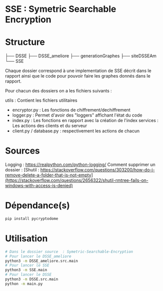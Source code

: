 # SSE : Symetric Searchable Encryption

# Structure

├── DSSE
├── DSSE_ameliore
├── generationGraphes
├── siteDSSEAm
└── SSE

Chaque dossier correspond à une implementation de SSE décrit dans le rapport ainsi que le code pour pouvoir faire les graphes donnés dans le rapport.

Pour chacun des dossiers on a les fichiers suivants : 

utils : Contient les fichiers utilitaires
- encryptor.py : Les fonctions de chiffrement/dechiffrement
- logger.py : Permet d'avoir des "loggers" affichant l'état du code
- index.py : Les fonctions en rapport avec la création de l'index
services : Les actions des clients et du serveur
- client.py / database.py : respectivement les actions de chacun 

# Sources
Logging : https://realpython.com/python-logging/
Comment supprimer un dossier : [Shutil : https://stackoverflow.com/questions/303200/how-do-i-remove-delete-a-folder-that-is-not-empty](https://stackoverflow.com/questions/2656322/shutil-rmtree-fails-on-windows-with-access-is-denied)

# Dépendance(s)
```bash
pip install pycryptodome
```

# Utilisation
```bash
# Dans le dossier source  : Symetric-Searchable-Encryption 
# Pour lancer le DSSE_ameliore
python3 -m DSSE_ameliore.src.main
# Pour lancer le SSE
python3 -m SSE.main 
# Pour lancer le DSSE
python3 -m DSSE.src.main
python -m main.py
```